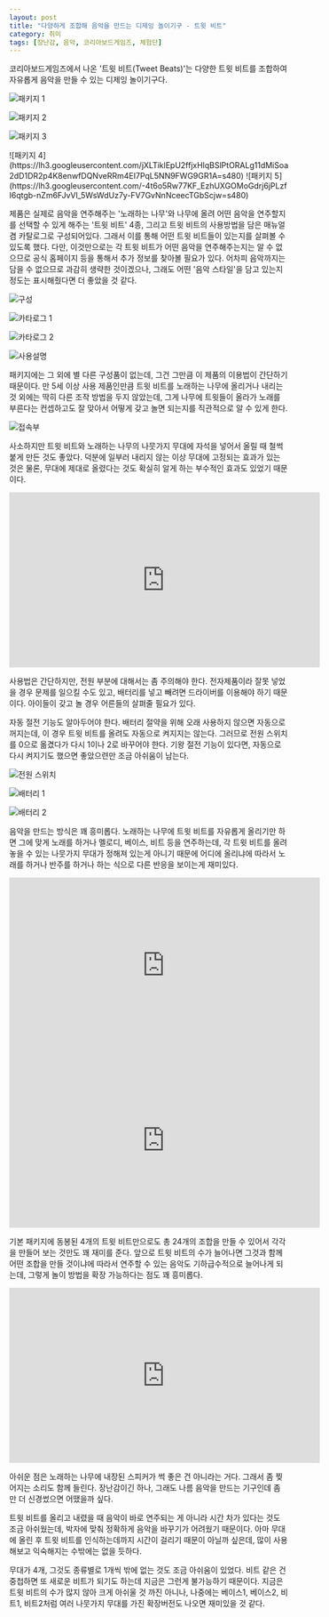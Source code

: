 ```yaml
---
layout: post
title: "다양하게 조합해 음악을 만드는 디제잉 놀이기구 - 트윗 비트"
category: 취미
tags: [장난감, 음악, 코리아보드게임즈, 체험단]
---
```


코리아보드게임즈에서 나온
'트윗 비트(Tweet Beats)'는
다양한 트윗 비트를 조합하여 자유롭게 음악을 만들 수 있는 디제잉 놀이기구다.

![패키지 1](https://lh3.googleusercontent.com/NqlRVZUAOD6AMMQrO8lyaJevtYcfr0mb8aceFZhEeyFSkrsKu906BB8EUswNOh-AlrA4gCDycaPqOw=s480)

![패키지 2](https://lh3.googleusercontent.com/seZACRETdERgLh1RhXJEfWoXsS2TSFtWbnV-BurMIVXpTSMmo39Edq8rxBu6tzMRiIyGZwJZh-dvpA=s480)

![패키지 3](https://lh3.googleusercontent.com/dNR1xZSIX1TT3PNMz4QNDpnbPVbrzqdN5vOb4GRPA7lG4LCuKYtQ78OBSUoJLvKOQD1yvcYuNx5k1Q=s480)

<p class="center" markdown="1">
![패키지 4](https://lh3.googleusercontent.com/jXLTiklEpU2ffjxHlqBSlPtORALg11dMiSoa2dD1DR2p4K8enwfDQNveRRm4EI7PqL5NN9FWG9GR1A=s480)
![패키지 5](https://lh3.googleusercontent.com/-4t6o5Rw77KF_EzhUXGOMoGdrj6jPLzfI6qtgb-nZm6FJvVl_5WsWdUz7y-FV7GvNnNceecTGbScjw=s480)
</p>

제품은 실제로 음악을 연주해주는 '노래하는 나무'와
나무에 올려 어떤 음악을 연주할지를 선택할 수 있게 해주는 '트윗 비트' 4종,
그리고 트윗 비트의 사용방법을 담은 매뉴얼 겸 카탈로그로 구성되어있다.
그래서 이를 통해 어떤 트윗 비트들이 있는지를 살펴볼 수 있도록 했다.
다만, 이것만으로는 각 트윗 비트가 어떤 음악을 연주해주는지는 알 수 없으므로
공식 홈페이지 등을 통해서 추가 정보를 찾아볼 필요가 있다.
어차피 음악까지는 담을 수 없으므로 과감히 생략한 것이겠으나,
그래도 어떤 '음악 스타일'을 담고 있는지 정도는 표시해줬다면 더 좋았을 것 같다.

![구성](https://lh3.googleusercontent.com/SuQT0ICA6xshzqJ10vdS283wh-z5SL_ZATQSQAWZ6HcPmbe77jE1BCILKiYL34dDW8aQRi3N9utKmQ=s480)

![카타로그 1](https://lh3.googleusercontent.com/0myNwPfA6F5PejZwBt1fzo9zBjBmb3M24zHw51PBrnLJ6atjIH0uSLP29amFuuTrw2oGMpN8Y9Kybw=s480)

![카타로그 2](https://lh3.googleusercontent.com/XAlhD4wc9nCYbp099vdaBacAmTr4xFUgxZf8hs7opk0vEgYFv2Iz1bsdJy_VsPTVtYtvF88pY-K97A=s480)

![사용설명](https://lh3.googleusercontent.com/qRjK8059qmLZsmgB2AgsIxPlhXqIp8fHCpoaVX7EDuuCNc8btn2C6yn6IHrzqk4jVyogozcMEwf6_A=s480)

패키지에는 그 외에 별 다른 구성품이 없는데,
그건 그만큼 이 제품의 이용법이 간단하기 때문이다.
만 5세 이상 사용 제품인만큼 트윗 비트를 노래하는 나무에 올리거나 내리는 것 외에는
딱히 다른 조작 방법을 두지 않았는데,
그게 나무에 트윗들이 올라가 노래를 부른다는 컨셉하고도 잘 맞아서
어떻게 갖고 놀면 되는지를 직관적으로 알 수 있게 한다.

![접속부](https://lh3.googleusercontent.com/Tz_r144O1JGH6XRASy9BBu-v-kPC1uhGaCvo9qtgef4vO6NbTf5lH0GNt6AWixNK2nXyIWI1uDsH7g=s480)

사소하지만 트윗 비트와 노래하는 나무의 나뭇가지 무대에 자석을 넣어서
올릴 때 철썩 붙게 만든 것도 좋았다.
덕분에 일부러 내리지 않는 이상 무대에 고정되는 효과가 있는 것은 물론,
무대에 제대로 올렸다는 것도 확실히 알게 하는 부수적인 효과도 있었기 때문이다.

<center><iframe width="560" height="315" src="https://www.youtube.com/embed/rC74B8IYOUY" frameborder="0" allow="accelerometer; autoplay; encrypted-media; gyroscope; picture-in-picture" allowfullscreen></iframe></center>

사용법은 간단하지만, 전원 부분에 대해서는 좀 주의해야 한다.
전자제품이라 잘못 넣었을 경우 문제를 일으킬 수도 있고,
배터리를 넣고 빼려면 드라이버를 이용해야 하기 때문이다.
아이들이 갖고 놀 경우 어른들의 살펴줄 필요가 있다.

자동 절전 기능도 알아두어야 한다.
배터리 절약을 위해 오래 사용하지 않으면 자동으로 꺼지는데,
이 경우 트윗 비트를 올려도 자동으로 켜지지는 않는다.
그러므로 전원 스위치를 0으로 옮겼다가 다시 1이나 2로 바꾸어야 한다.
기왕 절전 기능이 있다면,
자동으로 다시 켜지기도 했으면 좋았으련만 조금 아쉬움이 남는다.

![전원 스위치](https://lh3.googleusercontent.com/ormG3aUOdNLuXUdx_aKcLxv2UDoNHX9l7sGCHBLs-T75doRozhY6K91BBQdIkp8CxOSnZ8SHgBM5Mw=s480)

![배터리 1](https://lh3.googleusercontent.com/jjjqEB6cdqQrvVgG8BzTUEg9FaWep2VtCRbTCBn_RP6A0qNXcBKtPDVZHNoUcU-0zRHWK2J8I_YFlw=s480)

![배터리 2](https://lh3.googleusercontent.com/5Ok-1KGkUMlCeg3ggIU0A6oF6uhaZ3fR9PU8GFVHffVqGp_C3kFP5qU-CmLQ9LIOGbunLkAVgXR02g=s480)

음악을 만드는 방식은 꽤 흥미롭다.
노래하는 나무에 트윗 비트를 자유롭게 올리기만 하면
그에 맞게 노래를 하거나 멜로디, 베이스, 비트 등을 연주하는데,
각 트윗 비트를 올려놓을 수 있는 나뭇가지 무대가 정해져 있는게 아니기 때문에
어디에 올리냐에 따라서 노래를 하거나 반주를 하거나 하는 식으로 다른 반응을 보이는게 재미있다.

<center><iframe width="560" height="315" src="https://www.youtube.com/embed/7opX3qYMa7s" frameborder="0" allow="accelerometer; autoplay; encrypted-media; gyroscope; picture-in-picture" allowfullscreen></iframe></center>

<center><iframe width="560" height="315" src="https://www.youtube.com/embed/sG0e3A6Eo7g" frameborder="0" allow="accelerometer; autoplay; encrypted-media; gyroscope; picture-in-picture" allowfullscreen></iframe></center>

기본 패키지에 동봉된 4개의 트윗 비트만으로도
총 24개의 조합을 만들 수 있어서 각각을 만들어 보는 것만도 꽤 재미를 준다.
앞으로 트윗 비트의 수가 늘어나면
그것과 함께 어떤 조합을 만들 것이냐에 따라서
연주할 수 있는 음악도 기하급수적으로 늘어나게 되는데,
그렇게 놀이 방법을 확장 가능하다는 점도 꽤 흥미롭다.

<center><iframe width="560" height="315" src="https://www.youtube.com/embed/u0soDej5xYQ" frameborder="0" allow="accelerometer; autoplay; encrypted-media; gyroscope; picture-in-picture" allowfullscreen></iframe></center>

아쉬운 점은 노래하는 나무에 내장된 스피커가 썩 좋은 건 아니라는 거다.
그래서 좀 찢어지는 소리도 함께 들린다.
장난감이긴 하나, 그래도 나름 음악을 만드는 기구인데 좀 만 더 신경썼으면 어땠을까 싶다.

트윗 비트를 올리고 내렸을 때 음악이 바로 연주되는 게 아니라
시간 차가 있다는 것도 조금 아쉬웠는데,
박자에 맞춰 정확하게 음악을 바꾸기가 어려웠기 때문이다.
아마 무대에 올린 후 트윗 비트를 인식하는데까지 시간이 걸리기 때문이 아닐까 싶은데,
많이 사용해보고 익숙해지는 수밖에는 없을 듯하다.

무대가 4개, 그것도 종류별로 1개씩 밖에 없는 것도 조금 아쉬움이 있었다.
비트 같은 건 중첩하면 또 새로운 비트가 되기도 하는데 지금은 그런게 불가능하기 때문이다.
지금은 트윗 비트의 수가 많지 않아 크게 아쉬울 것 까진 아니나,
나중에는 베이스1, 베이스2, 비트1, 비트2처럼 여러 나뭇가지 무대를 가진 확장버전도 나오면 재미있을 것 같다.
